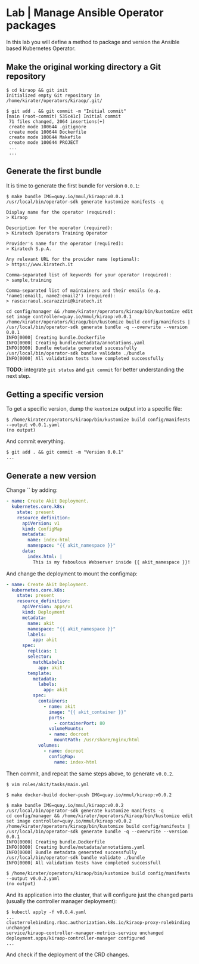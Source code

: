 # Lab | Manage Ansible Operator packages

In this lab you will define a method to package and version the Ansible based
Kubernetes Operator.

## Make the original working directory a Git repository

```console
$ cd kiraop && git init
Initialized empty Git repository in /home/kirater/operators/kiraop/.git/

$ git add . && git commit -m "Initial commit"
[main (root-commit) 535c41c] Initial commit
 71 files changed, 2064 insertions(+)
 create mode 100644 .gitignore
 create mode 100644 Dockerfile
 create mode 100644 Makefile
 create mode 100644 PROJECT
 ...
 ...
```

## Generate the first bundle

It is time to generate the first bundle for version `0.0.1`:

```console
$ make bundle IMG=quay.io/mmul/kiraop:v0.0.1
/usr/local/bin/operator-sdk generate kustomize manifests -q

Display name for the operator (required):
> Kiraop

Description for the operator (required):
> Kiratech Operators Training Operator

Provider's name for the operator (required):
> Kiratech S.p.A.

Any relevant URL for the provider name (optional):
> https://www.kiratech.it

Comma-separated list of keywords for your operator (required):
> sample,training

Comma-separated list of maintainers and their emails (e.g. 'name1:email1, name2:email2') (required):
> rasca:raoul.scarazzini@kiratech.it

cd config/manager && /home/kirater/operators/kiraop/bin/kustomize edit set image controller=quay.io/mmul/kiraop:v0.0.1
/home/kirater/operators/kiraop/bin/kustomize build config/manifests | /usr/local/bin/operator-sdk generate bundle -q --overwrite --version 0.0.1
INFO[0000] Creating bundle.Dockerfile
INFO[0000] Creating bundle/metadata/annotations.yaml
INFO[0000] Bundle metadata generated successfully
/usr/local/bin/operator-sdk bundle validate ./bundle
INFO[0000] All validation tests have completed successfully
```

**TODO**: integrate `git status` and `git commit` for better understanding the
next step.

## Getting a specific version

To get a specific version, dump the `kustomize` output into a specific file:

```console
$ /home/kirater/operators/kiraop/bin/kustomize build config/manifests --output v0.0.1.yaml
(no output)
```

And commit everything.

```console
$ git add . && git commit -m "Version 0.0.1"
...
```

## Generate a new version

Change `` by adding:

```yaml
- name: Create Akit Deployment.
  kubernetes.core.k8s:
    state: present
    resource_definition:
      apiVersion: v1
      kind: ConfigMap
      metadata:
        name: index-html
        namespace: "{{ akit_namespace }}"
      data:
        index.html: |
          This is my faboulous Webserver inside {{ akit_namespace }}!
```

And change the deployment to mount the configmap:

```yaml
- name: Create Akit Deployment.
  kubernetes.core.k8s:
    state: present
    resource_definition:
      apiVersion: apps/v1
      kind: Deployment
      metadata:
        name: akit
        namespace: "{{ akit_namespace }}"
        labels:
          app: akit
      spec:
        replicas: 1
        selector:
          matchLabels:
            app: akit
        template:
          metadata:
            labels:
              app: akit
          spec:
            containers:
              - name: akit
                image: "{{ akit_container }}"
                ports:
                  - containerPort: 80
                volumeMounts:
                - name: docroot
                  mountPath: /usr/share/nginx/html
            volumes:
              - name: docroot
                configMap:
                  name: index-html
```

Then commit, and repeat the same steps above, to generate `v0.0.2`.

```console
$ vim roles/akit/tasks/main.yml

$ make docker-build docker-push IMG=quay.io/mmul/kiraop:v0.0.2

$ make bundle IMG=quay.io/mmul/kiraop:v0.0.2
/usr/local/bin/operator-sdk generate kustomize manifests -q
cd config/manager && /home/kirater/operators/kiraop/bin/kustomize edit set image controller=quay.io/mmul/kiraop:v0.0.2
/home/kirater/operators/kiraop/bin/kustomize build config/manifests | /usr/local/bin/operator-sdk generate bundle -q --overwrite --version 0.0.1
INFO[0000] Creating bundle.Dockerfile
INFO[0000] Creating bundle/metadata/annotations.yaml
INFO[0000] Bundle metadata generated successfully
/usr/local/bin/operator-sdk bundle validate ./bundle
INFO[0000] All validation tests have completed successfull
```

```console
$ /home/kirater/operators/kiraop/bin/kustomize build config/manifests --output v0.0.2.yaml
(no output)
```

And its application into the cluster, that will configure just the changed parts
(usually the controller manager deployment):

```console
$ kubectl apply -f v0.0.4.yaml
...
clusterrolebinding.rbac.authorization.k8s.io/kiraop-proxy-rolebinding unchanged
service/kiraop-controller-manager-metrics-service unchanged
deployment.apps/kiraop-controller-manager configured
...
```

And check if the deployment of the CRD changes.
